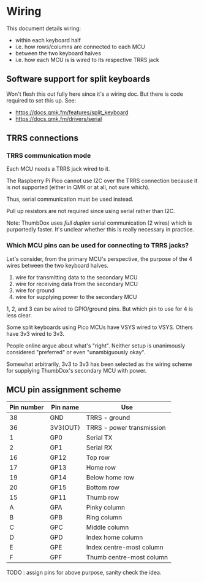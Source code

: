 # Wiring

This document details wiring:

- within each keyboard half
 - i.e. how rows/columns are connected to each MCU
- between the two keyboard halves
 - i.e. how each MCU is is wired to its respective TRRS jack

## Software support for split keyboards

Won't flesh this out fully here since it's a wiring doc.  But there is code required to set this up.  See:

- https://docs.qmk.fm/features/split_keyboard
- https://docs.qmk.fm/drivers/serial

## TRRS connections

### TRRS communication mode

Each MCU needs a TRRS jack wired to it.

The Raspberry Pi Pico cannot use I2C over the TRRS connection because it is not supported (either in QMK or at all, not sure which).

Thus, serial communication must be used instead.

Pull up resistors are not required since using serial rather than I2C.

Note: ThumbDox uses *full duplex* serial communication (2 wires) which is purportedly faster.  It's unclear whether this is really necessary in practice.

### Which MCU pins can be used for connecting to TRRS jacks?

Let's consider, from the primary MCU's perspective, the purpose of the 4 wires between the two keyboard halves.

1. wire for transmitting data to the secondary MCU 
2. wire for receiving data from the secondary MCU
3. wire for ground
4. wire for supplying power to the secondary MCU

1, 2, and 3 can be wired to GPIO/ground pins.  But which pin to use for 4 is less clear.

Some split keyboards using Pico MCUs have VSYS wired to VSYS.  Others have 3v3 wired to 3v3.

People online argue about what's "right".  Neither setup is unanimously considered "preferred" or even "unambiguously okay".

Somewhat arbitrarily, 3v3 to 3v3 has been selected as the wiring scheme for supplying ThumbDox's secondary MCU with power.

## MCU pin assignment scheme

| Pin number | Pin name | Use |
|----|-----|----|
| 38 | GND | TRRS - ground |
| 36 | 3V3(OUT) | TRRS - power transmission |
| 1  | GP0 | Serial TX |
| 2  | GP1 | Serial RX |
| 16 | GP12 | Top row |
| 17 | GP13 | Home row |
| 19 | GP14 | Below home row |
| 20 | GP15 | Bottom row |
| 15 | GP11 | Thumb row |
| A  | GPA | Pinky column |
| B  | GPB | Ring column |
| C  | GPC | Middle column |
| D  | GPD | Index home column |
| E  | GPE | Index centre-most column |
| F  | GPF | Thumb centre-most column |

TODO : assign pins for above purpose, sanity check the idea.
